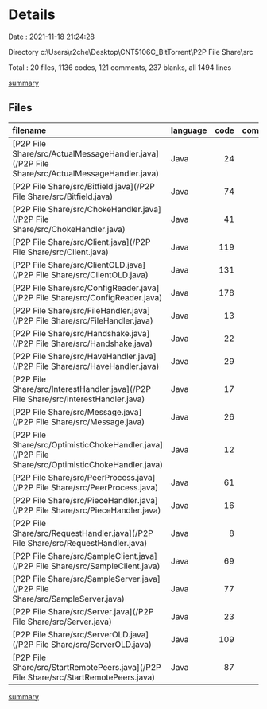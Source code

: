 # Details

Date : 2021-11-18 21:24:28

Directory c:\Users\r2che\Desktop\CNT5106C_BitTorrent\P2P File Share\src

Total : 20 files,  1136 codes, 121 comments, 237 blanks, all 1494 lines

[summary](results.md)

## Files
| filename | language | code | comment | blank | total |
| :--- | :--- | ---: | ---: | ---: | ---: |
| [P2P File Share/src/ActualMessageHandler.java](/P2P File Share/src/ActualMessageHandler.java) | Java | 24 | 1 | 5 | 30 |
| [P2P File Share/src/Bitfield.java](/P2P File Share/src/Bitfield.java) | Java | 74 | 3 | 23 | 100 |
| [P2P File Share/src/ChokeHandler.java](/P2P File Share/src/ChokeHandler.java) | Java | 41 | 0 | 12 | 53 |
| [P2P File Share/src/Client.java](/P2P File Share/src/Client.java) | Java | 119 | 5 | 20 | 144 |
| [P2P File Share/src/ClientOLD.java](/P2P File Share/src/ClientOLD.java) | Java | 131 | 9 | 28 | 168 |
| [P2P File Share/src/ConfigReader.java](/P2P File Share/src/ConfigReader.java) | Java | 178 | 17 | 19 | 214 |
| [P2P File Share/src/FileHandler.java](/P2P File Share/src/FileHandler.java) | Java | 13 | 0 | 5 | 18 |
| [P2P File Share/src/Handshake.java](/P2P File Share/src/Handshake.java) | Java | 22 | 1 | 7 | 30 |
| [P2P File Share/src/HaveHandler.java](/P2P File Share/src/HaveHandler.java) | Java | 29 | 2 | 9 | 40 |
| [P2P File Share/src/InterestHandler.java](/P2P File Share/src/InterestHandler.java) | Java | 17 | 3 | 7 | 27 |
| [P2P File Share/src/Message.java](/P2P File Share/src/Message.java) | Java | 26 | 0 | 6 | 32 |
| [P2P File Share/src/OptimisticChokeHandler.java](/P2P File Share/src/OptimisticChokeHandler.java) | Java | 12 | 0 | 5 | 17 |
| [P2P File Share/src/PeerProcess.java](/P2P File Share/src/PeerProcess.java) | Java | 61 | 0 | 14 | 75 |
| [P2P File Share/src/PieceHandler.java](/P2P File Share/src/PieceHandler.java) | Java | 16 | 0 | 4 | 20 |
| [P2P File Share/src/RequestHandler.java](/P2P File Share/src/RequestHandler.java) | Java | 8 | 0 | 2 | 10 |
| [P2P File Share/src/SampleClient.java](/P2P File Share/src/SampleClient.java) | Java | 69 | 16 | 7 | 92 |
| [P2P File Share/src/SampleServer.java](/P2P File Share/src/SampleServer.java) | Java | 77 | 16 | 10 | 103 |
| [P2P File Share/src/Server.java](/P2P File Share/src/Server.java) | Java | 23 | 0 | 4 | 27 |
| [P2P File Share/src/ServerOLD.java](/P2P File Share/src/ServerOLD.java) | Java | 109 | 17 | 17 | 143 |
| [P2P File Share/src/StartRemotePeers.java](/P2P File Share/src/StartRemotePeers.java) | Java | 87 | 31 | 33 | 151 |

[summary](results.md)